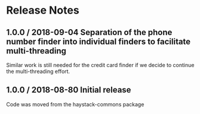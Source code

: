 # Release Notes

## 1.0.0 / 2018-09-04 Separation of the phone number finder into individual finders to facilitate multi-threading
Similar work is still needed for the credit card finder if we decide to continue the multi-threading effort. 

## 1.0.0 / 2018-08-80 Initial release
Code was moved from the haystack-commons package